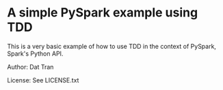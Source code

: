 # A simple PySpark example using TDD

This is a very basic example of how to use TDD in the context of PySpark, Spark's Python API.

Author: Dat Tran

License: See LICENSE.txt

